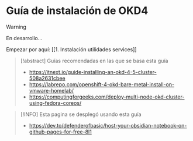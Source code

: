 # Guía de instalación de OKD4

> [!Warning]
> En desarrollo...

Empezar por aquí: [[1. Instalación utilidades services]]

> [!abstract] Guías recomendadas en las que se basa esta guía
> - https://itnext.io/guide-installing-an-okd-4-5-cluster-508a2631cbee        
> - https://labrepo.com/openshift-4-okd-bare-metal-install-on-vmware-homelab/     
> - https://computingforgeeks.com/deploy-multi-node-okd-cluster-using-fedora-coreos/ 

> [!INFO] Esta pagina se desplegó usando esta guía
>  - https://dev.to/defenderofbasic/host-your-obsidian-notebook-on-github-pages-for-free-8l1
